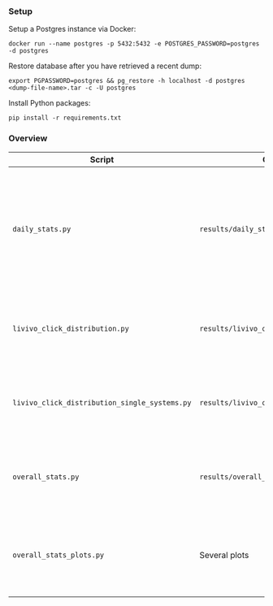 ### Setup

Setup a Postgres instance via Docker:

```
docker run --name postgres -p 5432:5432 -e POSTGRES_PASSWORD=postgres -d postgres
```

Restore database after you have retrieved a recent dump:

```
export PGPASSWORD=postgres && pg_restore -h localhost -d postgres <dump-file-name>.tar -c -U postgres
```

Install Python packages:

```
pip install -r requirements.txt
```

### Overview

| Script | Output | Description | Requirements |
| --- | --- | --- | --- |
| `daily_stats.py` | `results/daily_stats.csv` | Outputs a csv file with the total number of sessions, impressions, clicks, and clicks of the baseline for each system on a daily basis. | **Running database** |
| `livivo_click_distribution.py` | `results/livivo_click_distribution.pdf` | Outputs a bar histogram with click counts across SERP elements. |  **Running database** |
| `livivo_click_distribution_single_systems.py` | `results/livivo_click_distribution.csv` | Outputs a csv file with click counts across SERP elements for each system. | **Running database** |
| `overall_stats.py` | `results/overall_stats.csv` | Outputs a csv file with Wins, Losses, Ties, ... for each system. |  **Running database** |
| `overall_stats_plots.py` | Several plots | Outputs bar charts with `sessions vs. impressions` and `number of clicks - exp vs. base` | **Running database**, `results/overall_stats.csv` |
